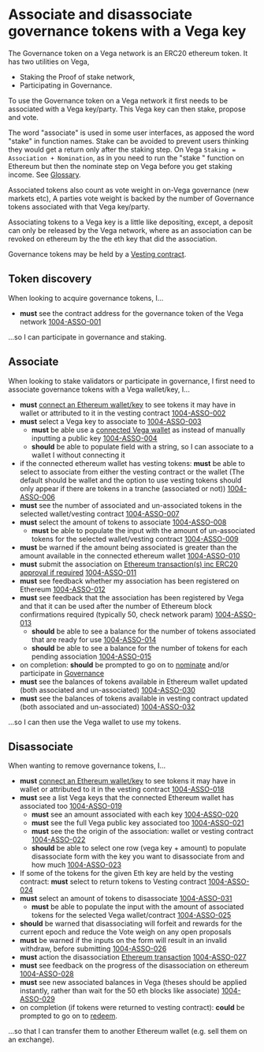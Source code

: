 # Associate and disassociate governance tokens with a Vega key

The Governance token on a Vega network is an ERC20 ethereum token. It has two utilities on Vega,

- Staking the Proof of stake network,
- Participating in Governance.

To use the Governance token on a Vega network it first needs to be associated with a Vega key/party. This Vega key can then stake, propose and vote.

The word "associate" is used in some user interfaces, as apposed the word "stake" in function names. Stake can be avoided to prevent users thinking they would get a return only after the staking step. On Vega `Staking = Association + Nomination`, as in you need to run the "stake " function on Ethereum but then the nominate step on Vega before you get staking income. See [Glossary](../glossaries/staking-and-governance.md).

Associated tokens also count as vote weight in on-Vega governance (new markets etc), A parties vote weight is backed by the number of Governance tokens associated with that Vega key/party.

Associating tokens to a Vega key is a little like depositing, except, a deposit can only be released by the Vega network, where as an association can be revoked on ethereum by the the eth key that did the association.

Governance tokens may be held by a [Vesting contract](1005-VEST-vesting.md).

## Token discovery

When looking to acquire governance tokens, I...

- **must** see the contract address for the governance token of the Vega network <a name="1004-ASSO-001" href="#1004-ASSO-001">1004-ASSO-001</a>

...so I can participate in governance and staking.

## Associate

When looking to stake validators or participate in governance, I first need to associate governance tokens with a Vega wallet/key, I...

- **must** [connect an Ethereum wallet/key](0004-EWAL-connect_ethereum_wallet.md) to see tokens it may have in wallet or attributed to it in the vesting contract <a name="1004-ASSO-002" href="#1004-ASSO-002">1004-ASSO-002</a>
- **must** select a Vega key to associate to <a name="1004-ASSO-003" href="#1004-ASSO-003">1004-ASSO-003</a>
  - **must** be able use a [connected Vega wallet](0002-WCON-connect_vega_wallet.md) as instead of manually inputting a public key <a name="1004-ASSO-004" href="#1004-ASSO-004">1004-ASSO-004</a>
  - **should** be able to populate field with a string, so I can associate to a wallet I without connecting it
- if the connected ethereum wallet has vesting tokens: **must** be able to select to associate from either the vesting contract or the wallet (The default should be wallet and the option to use vesting tokens should only appear if there are tokens in a tranche (associated or not)) <a name="1004-ASSO-006" href="#1004-ASSO-006">1004-ASSO-006</a>
- **must** see the number of associated and un-associated tokens in the selected wallet/vesting contract <a name="1004-ASSO-007" href="#1004-ASSO-007">1004-ASSO-007</a>
- **must** select the amount of tokens to associate <a name="1004-ASSO-008" href="#1004-ASSO-008">1004-ASSO-008</a>
  - **must** be able to populate the input with the amount of un-associated tokens for the selected wallet/vesting contract <a name="1004-ASSO-009" href="#1004-ASSO-009">1004-ASSO-009</a>
- **must** be warned if the amount being associated is greater than the amount available in the connected ethereum wallet <a name="1004-ASSO-010" href="#1004-ASSO-010">1004-ASSO-010</a>
- **must** submit the association on [Ethereum transaction(s) inc ERC20 approval if required](0005-ETXN-submit_ethereum_transaction.md) <a name="1004-ASSO-011" href="#1004-ASSO-011">1004-ASSO-011</a>
- **must** see feedback whether my association has been registered on Ethereum <a name="1004-ASSO-012" href="#1004-ASSO-012">1004-ASSO-012</a>
- **must** see feedback that the association has been registered by Vega and that it can be used after the number of Ethereum block confirmations required (typically 50, check network param) <a name="1004-ASSO-013" href="#1004-ASSO-013">1004-ASSO-013</a>
  - **should** be able to see a balance for the number of tokens associated that are ready for use <a name="1004-ASSO-014" href="#1004-ASSO-014">1004-ASSO-014</a>
  - **should** be able to see a balance for the number of tokens for each pending association <a name="1004-ASSO-015" href="#1004-ASSO-015">1004-ASSO-015</a>
- on completion: **should** be prompted to go on to [nominate](2001-STKE-staking.md) and/or participate in [Governance](1004-GOVE-governance_list.md)
- **must** see the balances of tokens available in Ethereum wallet updated (both associated and un-associated) <a name="1004-ASSO-030" href="#1004-ASSO-030">1004-ASSO-030</a>
- **must** see the balances of tokens available in vesting contract updated (both associated and un-associated) <a name="1004-ASSO-032" href="#1004-ASSO-032">1004-ASSO-032</a>

...so I can then use the Vega wallet to use my tokens.

## Disassociate

When wanting to remove governance tokens, I...

- **must** [connect an Ethereum wallet/key](0004-EWAL-connect_ethereum_wallet.md) to see tokens it may have in wallet or attributed to it in the vesting contract <a name="1004-ASSO-018" href="#1004-ASSO-018">1004-ASSO-018</a>
- **must** see a list Vega keys that the connected Ethereum wallet has associated too <a name="1004-ASSO-019" href="#1004-ASSO-019">1004-ASSO-019</a>
  - **must** see an amount associated with each key <a name="1004-ASSO-020" href="#1004-ASSO-020">1004-ASSO-020</a>
  - **must** see the full Vega public key associated too <a name="1004-ASSO-021" href="#1004-ASSO-021">1004-ASSO-021</a>
  - **must** see the the origin of the association: wallet or vesting contract <a name="1004-ASSO-022" href="#1004-ASSO-022">1004-ASSO-022</a>
  - **should** be able to select one row (vega key + amount) to populate disassociate form with the key you want to disassociate from and how much <a name="1004-ASSO-023" href="#1004-ASSO-023">1004-ASSO-023</a>
- If some of the tokens for the given Eth key are held by the vesting contract: **must** select to return tokens to Vesting contract <a name="1004-ASSO-024" href="#1004-ASSO-024">1004-ASSO-024</a>
- **must** select an amount of tokens to disassociate <a name="1004-ASSO-031" href="#1004-ASSO-031">1004-ASSO-031</a>
  - **must** be able to populate the input with the amount of associated tokens for the selected Vega wallet/contract <a name="1004-ASSO-025" href="#1004-ASSO-025">1004-ASSO-025</a>
- **should** be warned that disassociating will forfeit and rewards for the current epoch and reduce the Vote weigh on any open proposals
- **must** be warned if the inputs on the form will result in an invalid withdraw, before submitting <a name="1004-ASSO-026" href="#1004-ASSO-026">1004-ASSO-026</a>
- **must** action the disassociation [Ethereum transaction](0005-ETXN-submit_ethereum_transaction.md) <a name="1004-ASSO-027" href="#1004-ASSO-027">1004-ASSO-027</a>
- **must** see feedback on the progress of the disassociation on ethereum <a name="1004-ASSO-028" href="#1004-ASSO-028">1004-ASSO-028</a>
- **must** see new associated balances in Vega (theses should be applied instantly, rather than wait for the 50 eth blocks like associate) <a name="1004-ASSO-029" href="#1004-ASSO-029">1004-ASSO-029</a>
- on completion (if tokens were returned to vesting contract): **could** be prompted to go on to [redeem](1005-VEST-vesting.md).

...so that I can transfer them to another Ethereum wallet (e.g. sell them on an exchange).
 
